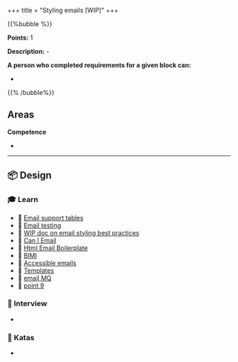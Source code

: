 +++
title = "Styling emails [WIP]"
+++

{{%bubble %}}

**Points:** 1

**Description:** -

**A person who completed requirements for a given block can:**

-

{{% /bubble%}}

## Areas

**Competence**

-

---

## 📦 Design

### 🎓 Learn

* 📗 [Email support tables](https://www.campaignmonitor.com/css/)
* 📗 [Email testing](https://www.emailonacid.com/)
* 📗 [WIP doc on email styling best practices](https://docs.google.com/document/d/1s6DcsUJl57ugbjPqd9ff-GAYBNpYNAhhP1PFfGBSSiw/edit#)
* 📗 [Can I Email](https://www.caniemail.com/)
* 📗 [Html Email Boilerplate](http://htmlemailboilerplate.com/) 
* 📗 [BIMI](https://www.emailonacid.com/papers/bimi-implementation-what-to-expect/) 
* 📗 [Accessible emails](https://www.emailonacid.com/blog/article/email-development/how-to-code-accessible-emails/) 
* 📗 [Templates](https://www.emailonacid.com/blog/article/email-development/600_free_email_templates/) 
* 📗 [email MQ](https://www.emailonacid.com/blog/article/email-development/emailology_media_queries_demystified_min-width_and_max-width/)
* 📗 [point 9](https://www.emailonacid.com/blog/article/email-development/5_easy_ways_to_improve_your_mobile_design/)

### 🎤 Interview

- 

### 📝 Katas

- 
